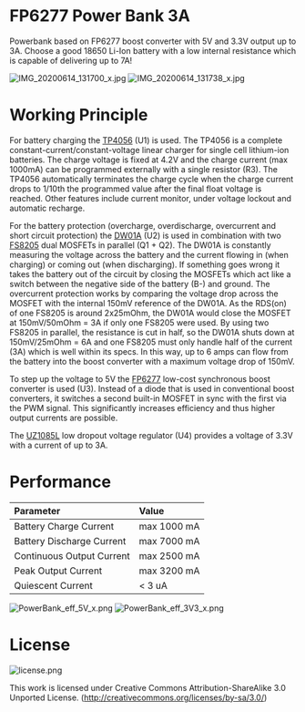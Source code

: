 # FP6277 Power Bank 3A

Powerbank based on FP6277 boost converter with 5V and 3.3V output up to 3A. Choose a good 18650 Li-Ion battery with a low internal resistance which is capable of delivering up to 7A!

![IMG_20200614_131700_x.jpg](https://image.easyeda.com/pullimage/919dwwwVmEnrJDwjf5GN63aevVNBjDQ9nd0qLIZs.jpeg)
![IMG_20200614_131738_x.jpg](https://image.easyeda.com/pullimage/bBlxwvgvj511PKvi4o0TkMSiLXCxyM22GjvZIyPd.jpeg)

# Working Principle

For battery charging the [TP4056](https://datasheet.lcsc.com/szlcsc/1904031009_TPOWER-TP4056_C382139.pdf) (U1) is used. The TP4056 is a complete constant-current/constant-voltage linear charger for single cell lithium-ion batteries. The charge voltage is fixed at 4.2V and the charge current (max 1000mA) can be programmed externally with a single resistor (R3). The TP4056 automatically terminates the charge cycle when the charge current drops to 1/10th the programmed value after the final float voltage is reached. Other features include current monitor, under voltage lockout and automatic recharge.

For the battery protection (overcharge, overdischarge, overcurrent and short circuit protection) the [DW01A](https://datasheet.lcsc.com/szlcsc/1901091236_PUOLOP-DW01A_C351410.pdf) (U2) is used in combination with two [FS8205](https://datasheet.lcsc.com/szlcsc/Fortune-Semicon-FS8205_C32254.pdf) dual MOSFETs in parallel (Q1 + Q2). The DW01A is constantly measuring the voltage across the battery and the current flowing in (when charging) or coming out (when discharging). If something goes wrong it takes the battery out of the circuit by closing the MOSFETs which act like a switch between the negative side of the battery (B-) and ground. The overcurrent protection works by comparing the voltage drop across the MOSFET with the internal 150mV reference of the DW01A. As the RDS(on) of one FS8205 is around 2x25mOhm, the DW01A would close the MOSFET at 150mV/50mOhm = 3A if only one FS8205 were used. By using two FS8205 in parallel, the resistance is cut in half, so the DW01A shuts down at 150mV/25mOhm = 6A and one FS8205 must only handle half of the current (3A) which is well within its specs. In this way, up to 6 amps can flow from the battery into the boost converter with a maximum voltage drop of 150mV.

To step up the voltage to 5V the [FP6277](https://datasheet.lcsc.com/szlcsc/Feeling-Tech-FP6277XR-G1_C88312.pdf) low-cost synchronous boost converter is used (U3). Instead of a diode that is used in conventional boost converters, it switches a second built-in MOSFET in sync with the first via the PWM signal. This significantly increases efficiency and thus higher output currents are possible.

The [UZ1085L](https://datasheet.lcsc.com/szlcsc/1810081510_UTC-Unisonic-Tech-UZ1085L-33-TN3-R_C125622.pdf) low dropout voltage regulator (U4) provides a voltage of 3.3V with a current of up to 3A.

# Performance

|Parameter|Value|
|:-|:-|
|Battery Charge Current|max 1000 mA|
|Battery Discharge Current|max 7000 mA|
|Continuous Output Current|max 2500 mA|
|Peak Output Current|max 3200 mA|
|Quiescent Current|< 3 uA|

![PowerBank_eff_5V_x.png](https://image.easyeda.com/pullimage/hbvbpmmncNbOpdmnTLYwaK1iJlOW7laZteYrat9d.png)
![PowerBank_eff_3V3_x.png](https://image.easyeda.com/pullimage/5QdEpmEDb1OJ72836TSk3Stcm7Vbhvii7OB4z5cS.png)

# License

![license.png](https://i.creativecommons.org/l/by-sa/3.0/88x31.png)

This work is licensed under Creative Commons Attribution-ShareAlike 3.0 Unported License. 
(http://creativecommons.org/licenses/by-sa/3.0/)
